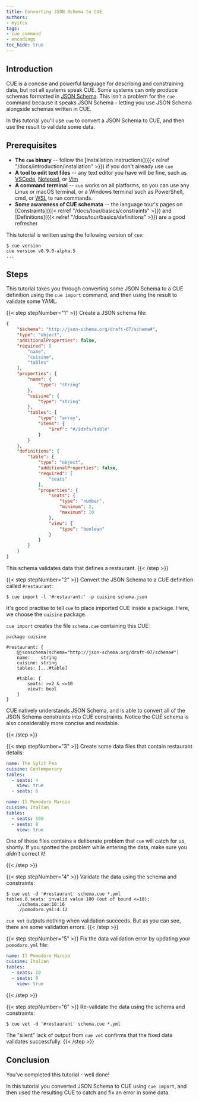 ```yaml
---
title: Converting JSON Schema to CUE
authors:
- myitcv
tags:
- cue command
- encodings
toc_hide: true
---
```


## Introduction

CUE is a concise and powerful language for describing and constraining data, but
not all systems speak CUE. Some systems can only produce schemas formatted in
[JSON Schema](https://json-schema.org/). This isn't a problem for the `cue`
command because it speaks JSON Schema - letting you use JSON Schema alongside
schemas written in CUE.

In this tutorial you'll use `cue` to convert a JSON Schema to CUE,
and then use the result to validate some data.

## Prerequisites

- **The `cue` binary** --
  follow the [installation instructions]({{< relref "/docs/introduction/installation" >}})
  if you don't already use `cue`
- **A tool to edit text files** --
  any text editor you have will be fine, such as
  [VSCode](https://code.visualstudio.com/),
  [Notepad](https://apps.microsoft.com/detail/9msmlrh6lzf3), or
  [Vim](https://www.vim.org/download.php)
- **A command terminal** --
  `cue` works on all platforms, so you can use any Linux or macOS terminal,
  or a Windows terminal such as PowerShell, cmd, or
  [WSL](https://learn.microsoft.com/en-us/windows/wsl/install)
  to run commands.
- **Some awareness of CUE schemata** --
  the language tour's pages on
  [Constraints]({{< relref "/docs/tour/basics/constraints" >}}) and
  [Definitions]({{< relref "/docs/tour/basics/definitions" >}}) are a good refresher

This tutorial is written using the following version of `cue`:

```text { title="TERMINAL" codeToCopy="Y3VlIHZlcnNpb24=" }
$ cue version
cue version v0.9.0-alpha.5
...
```

## Steps

This tutorial takes you through converting some JSON Schema to a CUE definition
using the `cue import` command,
and then using the result to validate some YAML.

{{< step stepNumber="1" >}}
Create a JSON schema file:

```json { title="schema.json" }
{
    "$schema": "http://json-schema.org/draft-07/schema#",
    "type": "object",
    "additionalProperties": false,
    "required": [
        "name",
        "cuisine",
        "tables"
    ],
    "properties": {
        "name": {
            "type": "string"
        },
        "cuisine": {
            "type": "string"
        },
        "tables": {
            "type": "array",
            "items": {
                "$ref": "#/$defs/table"
            }
        }
    },
    "definitions": {
        "table": {
            "type": "object",
            "additionalProperties": false,
            "required": [
                "seats"
            ],
            "properties": {
                "seats": {
                    "type": "number",
                    "minimum": 2,
                    "maximum": 10
                },
                "view": {
                    "type": "boolean"
                }
            }
        }
    }
}
```

This schema validates data that defines a restaurant.
{{< /step >}}

{{< step stepNumber="2" >}}
Convert the JSON Schema to a CUE definition called `#restaurant`:

```text { title="TERMINAL" codeToCopy="Y3VlIGltcG9ydCAtbCAnI3Jlc3RhdXJhbnQ6JyAtcCBjdWlzaW5lIHNjaGVtYS5qc29u" }
$ cue import -l '#restaurant:' -p cuisine schema.json
```
It's good practise to tell `cue` to place imported CUE inside a package.
Here, we choose the `cuisine` package.

`cue import` creates the file `schema.cue` containing this CUE:

```cue { title="schema.cue" }
package cuisine

#restaurant: {
	@jsonschema(schema="http://json-schema.org/draft-07/schema#")
	name:    string
	cuisine: string
	tables: [...#table]

	#table: {
		seats: >=2 & <=10
		view?: bool
	}
}
```
CUE natively understands JSON Schema, and is able to convert all of the JSON
Schema constraints into CUE constraints. Notice the CUE schema is also
considerably more concise and readable.

{{< /step >}}

{{< step stepNumber="3" >}}
Create some data files that contain restaurant details:

```yml { title="split_pea.yml" }
name: The Split Pea
cuisine: Contemporary
tables:
  - seats: 4
    view: true
  - seats: 6
```

```yml { title="pomodoro.yml" }
name: Il Pomodoro Marcio
cuisine: Italian
tables:
  - seats: 100
  - seats: 8
    view: true
```

One of these files contains a deliberate problem that `cue` will catch for us,
shortly.  If you spotted the problem while entering the data, make sure you
*didn't* correct it!

{{< /step >}}

{{< step stepNumber="4" >}}
Validate the data using the schema and constraints:

```text { title="TERMINAL" codeToCopy="Y3VlIHZldCAtZCAnI3Jlc3RhdXJhbnQnIHNjaGVtYS5jdWUgKi55bWw=" }
$ cue vet -d '#restaurant' schema.cue *.yml
tables.0.seats: invalid value 100 (out of bound <=10):
    ./schema.cue:10:16
    ./pomodoro.yml:4:12
```

`cue vet` outputs nothing when validation succeeds. But as you can see, there
are some validation errors.
{{< /step >}}

{{< step stepNumber="5" >}}
Fix the data validation error by updating your `pomodoro.yml` file:

```yml { title="pomodoro.yml" }
name: Il Pomodoro Marcio
cuisine: Italian
tables:
  - seats: 10
  - seats: 8
    view: true
```

{{< /step >}}

{{< step stepNumber="6" >}}
Re-validate the data using the schema and constraints:

```text { title="TERMINAL" codeToCopy="Y3VlIHZldCAtZCAnI3Jlc3RhdXJhbnQnIHNjaGVtYS5jdWUgKi55bWw=" }
$ cue vet -d '#restaurant' schema.cue *.yml
```

The "silent" lack of output from `cue vet` confirms that the fixed data
validates successfully.
{{< /step >}}

## Conclusion

You've completed this tutorial - well done!

In this tutorial you converted JSON Schema to CUE using `cue import`, and then
used the resulting CUE to catch and fix an error in some data.

<!--
## Related content
-->
